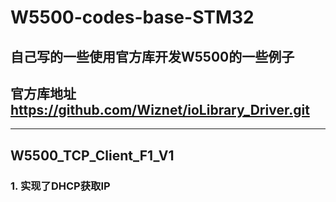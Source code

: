 # W5500-codes-base-STM32
## 自己写的一些使用官方库开发W5500的一些例子
## 官方库地址 https://github.com/Wiznet/ioLibrary_Driver.git
------
## W5500_TCP_Client_F1_V1
### 1. 实现了DHCP获取IP
